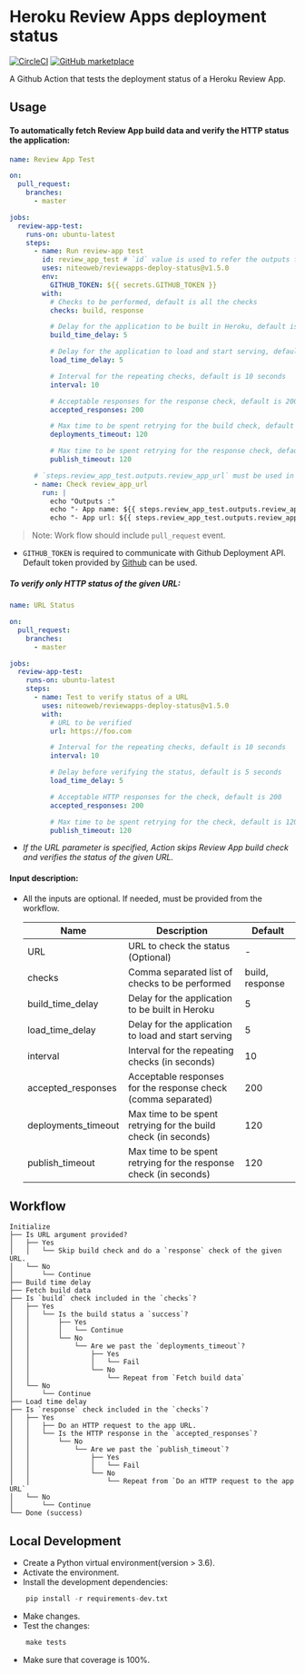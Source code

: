 # Heroku Review Apps deployment status

[![CircleCI](https://circleci.com/gh/niteoweb/reviewapps-deploy-status/tree/master.svg?style=svg&circle-token=5ffcd6d51ad48e0b54dda7d8f37b158e5e502059)](https://circleci.com/gh/niteoweb/reviewapps-deploy-status/tree/master)
[![GitHub marketplace](https://img.shields.io/badge/marketplace-heroku--review--app--deployment--status-blue?style=flat-square&logo=github)](https://github.com/marketplace/actions/heroku-review-app-deployment-status)

A Github Action that tests the deployment status of a Heroku Review App.

## Usage

#### To automatically fetch Review App build data and verify the HTTP status the application:

  ```yaml
  name: Review App Test

  on:
    pull_request:
      branches:
        - master

  jobs:
    review-app-test:
      runs-on: ubuntu-latest
      steps:
        - name: Run review-app test
          id: review_app_test # `id` value is used to refer the outputs from the corresponding action
          uses: niteoweb/reviewapps-deploy-status@v1.5.0
          env:
            GITHUB_TOKEN: ${{ secrets.GITHUB_TOKEN }}
          with:
            # Checks to be performed, default is all the checks
            checks: build, response

            # Delay for the application to be built in Heroku, default is 5 seconds
            build_time_delay: 5

            # Delay for the application to load and start serving, default is 5 seconds
            load_time_delay: 5

            # Interval for the repeating checks, default is 10 seconds
            interval: 10

            # Acceptable responses for the response check, default is 200
            accepted_responses: 200

            # Max time to be spent retrying for the build check, default is 120
            deployments_timeout: 120

            # Max time to be spent retrying for the response check, default is 120
            publish_timeout: 120

        # `steps.review_app_test.outputs.review_app_url` must be used in workflow to fetch the Review App URL
        - name: Check review_app_url
          run: |
            echo "Outputs :"
            echo "- App name: ${{ steps.review_app_test.outputs.review_app_name }}"
            echo "- App url: ${{ steps.review_app_test.outputs.review_app_url }}"
  ```

> Note: Work flow should include `pull_request` event.

- `GITHUB_TOKEN` is required to communicate with Github Deployment API. Default token provided by [Github](https://help.github.com/en/articles/virtual-environments-for-github-actions#github_token-secret) can be used.

##### To verify only HTTP status of the given URL:

  ```yaml
  name: URL Status

  on:
    pull_request:
      branches:
        - master

  jobs:
    review-app-test:
      runs-on: ubuntu-latest
      steps:
        - name: Test to verify status of a URL
          uses: niteoweb/reviewapps-deploy-status@v1.5.0
          with:
            # URL to be verified 
            url: https://foo.com

            # Interval for the repeating checks, default is 10 seconds
            interval: 10

            # Delay before verifying the status, default is 5 seconds
            load_time_delay: 5

            # Acceptable HTTP responses for the check, default is 200
            accepted_responses: 200

            # Max time to be spent retrying for the check, default is 120
            publish_timeout: 120
  ```

- _If the URL parameter is specified, Action skips Review App build check and verifies the status of the given URL._

#### Input description:

- All the inputs are optional. If needed, must be provided from the workflow.

  | Name                | Description                                                       | Default         |
  | ------------------- | ----------------------------------------------------------------- | --------------- |
  | URL                 | URL to check the status (Optional)                                | -               |
  | checks              | Comma separated list of checks to be performed                    | build, response |
  | build_time_delay    | Delay for the application to be built in Heroku                   | 5               |
  | load_time_delay     | Delay for the application to load and start serving               | 5               |
  | interval            | Interval for the repeating checks (in seconds)                    | 10              |
  | accepted_responses  | Acceptable responses for the response check (comma separated)     | 200             |
  | deployments_timeout | Max time to be spent retrying for the build check (in seconds)    | 120             |
  | publish_timeout     | Max time to be spent retrying for the response check (in seconds) | 120             |

## Workflow

```
Initialize
├── Is URL argument provided?
│   ├── Yes
│   │   └── Skip build check and do a `response` check of the given URL.
│   └── No
│       └── Continue
├── Build time delay
├── Fetch build data
├── Is `build` check included in the `checks`?
│   ├── Yes
│   │   └── Is the build status a `success`?
│   │       ├── Yes
│   │       │   └── Continue
│   │       └── No
│   │           └── Are we past the `deployments_timeout`?
│   │               ├── Yes
│   │               │   └── Fail
│   │               └── No
│   │                   └── Repeat from `Fetch build data`
│   └── No
│       └── Continue
├── Load time delay
├── Is `response` check included in the `checks`?
│   ├── Yes
│   │   ├── Do an HTTP request to the app URL.
│   │   └── Is the HTTP response in the `accepted_responses`?
│   │       └── No
│   │           └── Are we past the `publish_timeout`?
│   │               ├── Yes
│   │               │   └── Fail
│   │               └── No
│   │                   └── Repeat from `Do an HTTP request to the app URL`
│   └── No
│       └── Continue
└── Done (success)
```

## Local Development

- Create a Python virtual environment(version > 3.6).
- Activate the environment.
- Install the development dependencies:

```python
    pip install -r requirements-dev.txt
```

- Make changes.
- Test the changes:

```python
    make tests
```

- Make sure that coverage is 100%.
